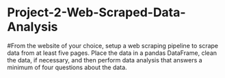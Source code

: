 # Project-2-Web-Scraped-Data-Analysis
#From the website of your choice, setup a web scraping pipeline to scrape data from at least five pages. Place the data in a pandas DataFrame, clean the data, if necessary, and then perform data analysis that answers a minimum of four questions about the data.
